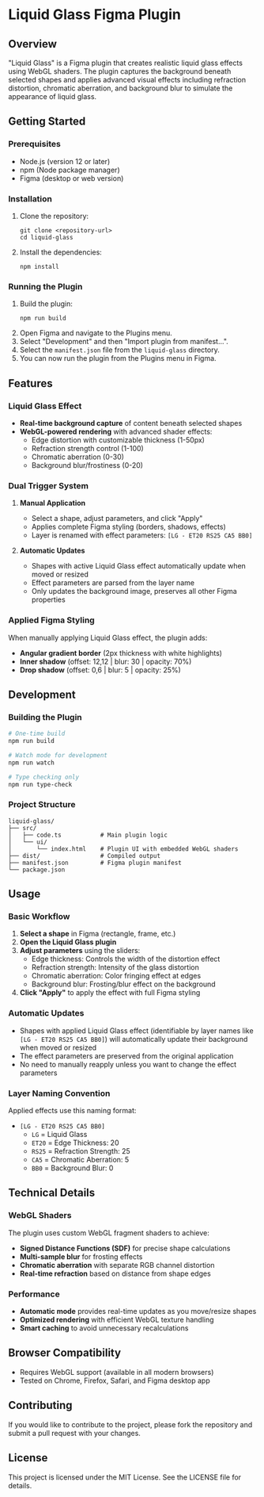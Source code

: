 # Liquid Glass Figma Plugin

## Overview
"Liquid Glass" is a Figma plugin that creates realistic liquid glass effects using WebGL shaders. The plugin captures the background beneath selected shapes and applies advanced visual effects including refraction distortion, chromatic aberration, and background blur to simulate the appearance of liquid glass.

## Getting Started

### Prerequisites
- Node.js (version 12 or later)
- npm (Node package manager)
- Figma (desktop or web version)

### Installation
1. Clone the repository:
   ```
   git clone <repository-url>
   cd liquid-glass
   ```

2. Install the dependencies:
   ```
   npm install
   ```

### Running the Plugin
1. Build the plugin:
   ```
   npm run build
   ```
2. Open Figma and navigate to the Plugins menu.
3. Select "Development" and then "Import plugin from manifest...".
4. Select the `manifest.json` file from the `liquid-glass` directory.
5. You can now run the plugin from the Plugins menu in Figma.

## Features

### Liquid Glass Effect
- **Real-time background capture** of content beneath selected shapes
- **WebGL-powered rendering** with advanced shader effects:
  - Edge distortion with customizable thickness (1-50px)
  - Refraction strength control (1-100)
  - Chromatic aberration (0-30)
  - Background blur/frostiness (0-20)

### Dual Trigger System
1. **Manual Application**
   - Select a shape, adjust parameters, and click "Apply"
   - Applies complete Figma styling (borders, shadows, effects)
   - Layer is renamed with effect parameters: `[LG - ET20 RS25 CA5 BB0]`

2. **Automatic Updates**
   - Shapes with active Liquid Glass effect automatically update when moved or resized
   - Effect parameters are parsed from the layer name
   - Only updates the background image, preserves all other Figma properties

### Applied Figma Styling
When manually applying Liquid Glass effect, the plugin adds:
- **Angular gradient border** (2px thickness with white highlights)
- **Inner shadow** (offset: 12,12 | blur: 30 | opacity: 70%)
- **Drop shadow** (offset: 0,6 | blur: 5 | opacity: 25%)

## Development

### Building the Plugin
```bash
# One-time build
npm run build

# Watch mode for development
npm run watch

# Type checking only
npm run type-check
```

### Project Structure
```
liquid-glass/
├── src/
│   ├── code.ts           # Main plugin logic
│   └── ui/
│       └── index.html    # Plugin UI with embedded WebGL shaders
├── dist/                 # Compiled output
├── manifest.json         # Figma plugin manifest
└── package.json
```

## Usage

### Basic Workflow
1. **Select a shape** in Figma (rectangle, frame, etc.)
2. **Open the Liquid Glass plugin**
3. **Adjust parameters** using the sliders:
   - Edge thickness: Controls the width of the distortion effect
   - Refraction strength: Intensity of the glass distortion
   - Chromatic aberration: Color fringing effect at edges
   - Background blur: Frosting/blur effect on the background
4. **Click "Apply"** to apply the effect with full Figma styling

### Automatic Updates
- Shapes with applied Liquid Glass effect (identifiable by layer names like `[LG - ET20 RS25 CA5 BB0]`) will automatically update their background when moved or resized
- The effect parameters are preserved from the original application
- No need to manually reapply unless you want to change the effect parameters

### Layer Naming Convention
Applied effects use this naming format:
- `[LG - ET20 RS25 CA5 BB0]`
  - `LG` = Liquid Glass
  - `ET20` = Edge Thickness: 20
  - `RS25` = Refraction Strength: 25
  - `CA5` = Chromatic Aberration: 5
  - `BB0` = Background Blur: 0

## Technical Details

### WebGL Shaders
The plugin uses custom WebGL fragment shaders to achieve:
- **Signed Distance Functions (SDF)** for precise shape calculations
- **Multi-sample blur** for frosting effects
- **Chromatic aberration** with separate RGB channel distortion
- **Real-time refraction** based on distance from shape edges

### Performance
- **Automatic mode** provides real-time updates as you move/resize shapes
- **Optimized rendering** with efficient WebGL texture handling
- **Smart caching** to avoid unnecessary recalculations

## Browser Compatibility
- Requires WebGL support (available in all modern browsers)
- Tested on Chrome, Firefox, Safari, and Figma desktop app

## Contributing
If you would like to contribute to the project, please fork the repository and submit a pull request with your changes.

## License
This project is licensed under the MIT License. See the LICENSE file for details.
